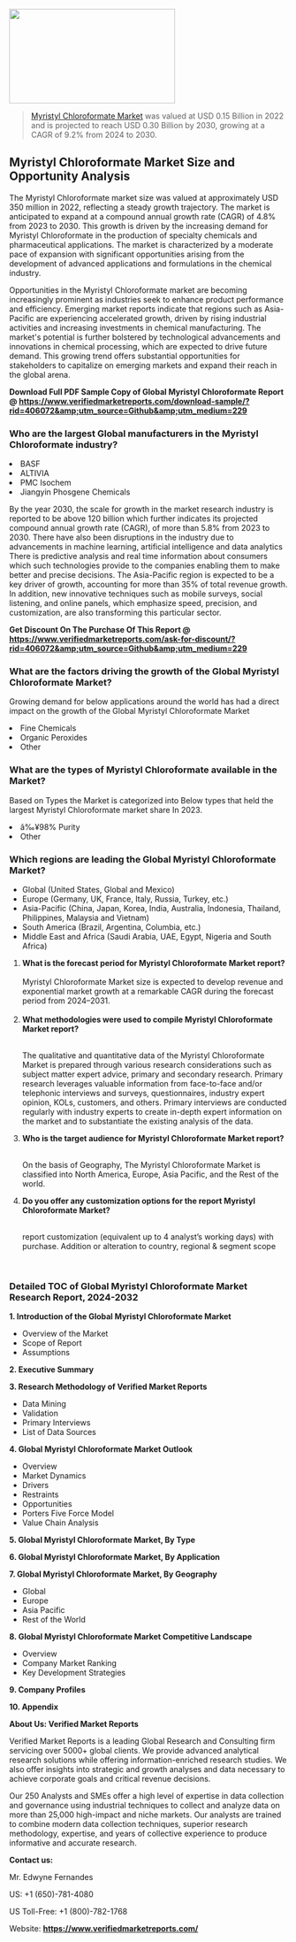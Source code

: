 <img src="https://ffe5etoiles.com/wp-content/uploads/2024/12/MST1-300x171.png" alt="" width="300" height="171" class="alignnone size-medium wp-image-20088" /><blockquote><p><p><a href="https://www.verifiedmarketreports.com/download-sample/?rid=406072&utm_source=Github&utm_medium=229" target="_blank">Myristyl Chloroformate Market</a> was valued at USD 0.15 Billion in 2022 and is projected to reach USD 0.30 Billion by 2030, growing at a CAGR of 9.2% from 2024 to 2030.</p></blockquote><p><h2>Myristyl Chloroformate Market Size and Opportunity Analysis</h2><p>The Myristyl Chloroformate market size was valued at approximately USD 350 million in 2022, reflecting a steady growth trajectory. The market is anticipated to expand at a compound annual growth rate (CAGR) of 4.8% from 2023 to 2030. This growth is driven by the increasing demand for Myristyl Chloroformate in the production of specialty chemicals and pharmaceutical applications. The market is characterized by a moderate pace of expansion with significant opportunities arising from the development of advanced applications and formulations in the chemical industry.</p><p>Opportunities in the Myristyl Chloroformate market are becoming increasingly prominent as industries seek to enhance product performance and efficiency. Emerging market reports indicate that regions such as Asia-Pacific are experiencing accelerated growth, driven by rising industrial activities and increasing investments in chemical manufacturing. The market's potential is further bolstered by technological advancements and innovations in chemical processing, which are expected to drive future demand. This growing trend offers substantial opportunities for stakeholders to capitalize on emerging markets and expand their reach in the global arena.</p></p><p class=""><strong>Download Full PDF Sample Copy of Global Myristyl Chloroformate Report @ <a href="https://www.verifiedmarketreports.com/download-sample/?rid=406072&amp;utm_source=Github&amp;utm_medium=229" target="_blank">https://www.verifiedmarketreports.com/download-sample/?rid=406072&amp;utm_source=Github&amp;utm_medium=229</a></strong></p><h3 id="" class="">Who are the largest Global manufacturers in the Myristyl Chloroformate industry?</h3><p><li>BASF</li><li> ALTIVIA</li><li> PMC Isochem</li><li> Jiangyin Phosgene Chemicals</li></p><div class=""><div class="" dir="" data-message-author-role="" data-message-id="" data-message-model-slug=""><div class=""><div class=""><div class=""><div class="" dir="" data-message-author-role="" data-message-id="" data-message-model-slug=""><div class=""><div class=""><p>By the year 2030, the scale for growth in the market research industry is reported to be above 120 billion which further indicates its projected compound annual growth rate (CAGR), of more than 5.8% from 2023 to 2030. There have also been disruptions in the industry due to advancements in machine learning, artificial intelligence and data analytics There is predictive analysis and real time information about consumers which such technologies provide to the companies enabling them to make better and precise decisions. The Asia-Pacific region is expected to be a key driver of growth, accounting for more than 35% of total revenue growth. In addition, new innovative techniques such as mobile surveys, social listening, and online panels, which emphasize speed, precision, and customization, are also transforming this particular sector.</p><p><strong>Get Discount On The Purchase Of This Report @&nbsp; <a href="https://www.verifiedmarketreports.com/ask-for-discount/?rid=406072&amp;utm_source=Github&amp;utm_medium=229" target="_blank">https://www.verifiedmarketreports.com/ask-for-discount/?rid=406072&amp;utm_source=Github&amp;utm_medium=229</a></strong></p></div></div></div></div></div></div></div></div><h3 id="" class="">What are the factors driving the growth of the Global Myristyl Chloroformate Market?</h3><p id="" class="">Growing demand for below applications around the world has had a direct impact on the growth of the Global Myristyl Chloroformate Market</p><p id="" class=""><li>Fine Chemicals</li><li> Organic Peroxides</li><li> Other</li></p><h3 id="" class="">What are the types of Myristyl Chloroformate available in the Market?</h3><p id="" class="">Based on Types the Market is categorized into Below types that held the largest Myristyl Chloroformate market share In 2023.</p><p id="" class=""><li>â‰¥98% Purity</li><li> Other</li></p><h3 id="" class="">Which regions are leading the Global Myristyl Chloroformate Market?</h3><ul><li>Global (United States, Global and Mexico)</li><li>Europe (Germany, UK, France, Italy, Russia, Turkey, etc.)</li><li>Asia-Pacific (China, Japan, Korea, India, Australia, Indonesia, Thailand, Philippines, Malaysia and Vietnam)</li><li>South America (Brazil, Argentina, Columbia, etc.)</li><li>Middle East and Africa (Saudi Arabia, UAE, Egypt, Nigeria and South Africa)</li></ul><p><ol><li><strong>What is the forecast period for Myristyl Chloroformate Market report?<br /></strong><br /><span data-sheets-root="1" data-sheets-value="{&quot;1&quot;:2,&quot;2&quot;:&quot;XXXX size is expected to develop revenue and exponential market growth at a remarkable CAGR during the forecast period from 2024&ndash;2030.&quot;}" data-sheets-userformat="{&quot;2&quot;:12674,&quot;4&quot;:{&quot;1&quot;:2,&quot;2&quot;:16776960},&quot;10&quot;:2,&quot;11&quot;:0,&quot;15&quot;:&quot;Arial&quot;,&quot;16&quot;:12}">Myristyl Chloroformate Market size is expected to develop revenue and exponential market growth at a remarkable CAGR during the forecast period from 2024&ndash;2031.</span><br /><br /></li><li><strong>What methodologies were used to compile Myristyl Chloroformate Market report?<br /><br /></strong><p>The qualitative and quantitative data of the&nbsp;Myristyl Chloroformate Market is prepared through various research considerations such as subject matter expert advice, primary and secondary research. Primary research leverages valuable information from face-to-face and/or telephonic interviews and surveys, questionnaires, industry expert opinion, KOLs, customers, and others. Primary interviews are conducted regularly with industry experts to create in-depth expert information on the market and to substantiate the existing analysis of the data.&nbsp;</p></li><li><strong>Who is the target audience for Myristyl Chloroformate Market report?<br /><br /></strong><p>On the basis of Geography, The&nbsp;Myristyl Chloroformate Market is classified into North America, Europe, Asia Pacific, and the Rest of the world.</p></li><li><strong>Do you offer any customization options for the report Myristyl Chloroformate Market?<br /><br /></strong><p>report customization (equivalent up to 4 analyst&rsquo;s working days) with purchase. Addition or alteration to country, regional &amp; segment scope</p><p>&nbsp;</p></li></ol></p><h3 id="" class="">Detailed TOC of Global Myristyl Chloroformate Market Research Report, 2024-2032</h3><p id="" class=""><strong>1. Introduction of the Global Myristyl Chloroformate Market</strong></p><ul><li>Overview of the Market</li><li>Scope of Report</li><li>Assumptions</li></ul><p id="" class=""><strong>2. Executive Summary</strong></p><p id="" class=""><strong>3. Research Methodology of&nbsp;Verified Market Reports</strong></p><ul><li>Data Mining</li><li>Validation</li><li>Primary Interviews</li><li>List of Data Sources</li></ul><p id="" class=""><strong>4. Global Myristyl Chloroformate Market Outlook</strong></p><ul><li>Overview</li><li>Market Dynamics</li><li>Drivers</li><li>Restraints</li><li>Opportunities</li><li>Porters Five Force Model</li><li>Value Chain Analysis</li></ul><p id="" class=""><strong>5. Global Myristyl Chloroformate Market, By&nbsp;Type</strong></p><p id="" class=""><strong>6. Global Myristyl Chloroformate Market, By Application</strong></p><p id="" class=""><strong>7. Global Myristyl Chloroformate Market, By Geography</strong></p><ul><li>Global</li><li>Europe</li><li>Asia Pacific</li><li>Rest of the World</li></ul><p id="" class=""><strong>8. Global Myristyl Chloroformate Market Competitive Landscape</strong></p><ul><li>Overview</li><li>Company Market Ranking</li><li>Key Development Strategies</li></ul><p id="" class=""><strong>9. Company Profiles</strong></p><p id="" class=""><strong>10. Appendix</strong></p><p id="" class=""><strong>About Us: Verified Market Reports</strong></p><p id="" class="">Verified Market Reports is a leading Global Research and Consulting firm servicing over 5000+ global clients. We provide advanced analytical research solutions while offering information-enriched research studies. We also offer insights into strategic and growth analyses and data necessary to achieve corporate goals and critical revenue decisions.</p><p id="" class="">Our 250 Analysts and SMEs offer a high level of expertise in data collection and governance using industrial techniques to collect and analyze data on more than 25,000 high-impact and niche markets. Our analysts are trained to combine modern data collection techniques, superior research methodology, expertise, and years of collective experience to produce informative and accurate research.</p><p id="" class=""><strong>Contact us:</strong></p><p id="" class="">Mr. Edwyne Fernandes</p><p id="" class="">US: +1 (650)-781-4080</p><p id="" class="">US Toll-Free: +1 (800)-782-1768</p><p id="" class="">Website: <a target="" data-test-app-aware-link=""><strong>https://www.verifiedmarketreports.com/</strong></a></p>
